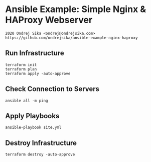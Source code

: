 # Ansible Example: Simple Nginx & HAProxy Webserver

    2020 Ondrej Sika <ondrej@ondrejsika.com>
    https://github.com/ondrejsika/ansible-example-nginx-haproxy

## Run Infrastructure

```
terraform init
terraform plan
terraform apply -auto-approve
```

## Check Connection to Servers

```
ansible all -m ping
```

## Apply Playbooks

```
ansible-playbook site.yml
```

## Destroy Infrastructure

```
terraform destroy -auto-approve
```

